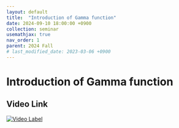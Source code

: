 ```yaml
---
layout: default
title:  "Introduction of Gamma function"
date: 2024-09-10 18:00:00 +0900
collection: seminar
usemathjax: true
nav_order: 1
parent: 2024 Fall
# last_modified_date: 2023-03-06 +0900
---
```

# Introduction of Gamma function
<!-- ## <center> Abstract </center>
Francis Guthrie claimed in 1852 the four color problem. We
proof two essential lemmas and then solve six color problem. We expand
the proof of six color problem into five, four color problem. Kempe
published this proof in 1879. However the flaw was discovered in 1890
by Heawood. Although flawed, Kempe’s idea was used as one of a basic
tool. -->
## Video Link

[![Video Label](pictures/2_gamma.avif)](https://www.youtube.com/watch?v=cJEiMi1SIdE)

<!-- ## PDF Download -->

<!-- <a target='_blank' href='../2024-1/2024-1_download/crime.pdf'>What is Counting? PDF</a> -->
